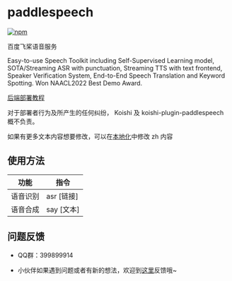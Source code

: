 # paddlespeech

[![npm](https://img.shields.io/npm/v/koishi-plugin-paddlespeech?style=flat-square)](https://www.npmjs.com/package/koishi-plugin-paddlespeech)

百度飞桨语音服务

Easy-to-use Speech Toolkit including Self-Supervised Learning model, SOTA/Streaming ASR with punctuation, Streaming TTS with text frontend, Speaker Verification System, End-to-End Speech Translation and Keyword Spotting. Won NAACL2022 Best Demo Award.


[后端部署教程](https://github.com/PaddlePaddle/PaddleSpeech/blob/develop/docs/source/install_cn.md)

对于部署者行为及所产生的任何纠纷， Koishi 及 koishi-plugin-paddlespeech 概不负责。

如果有更多文本内容想要修改，可以在[本地化](/locales)中修改 zh 内容

## 使用方法

| 功能 | 指令 |
|  ----  | ----  |
| 语音识别 | asr [链接] |
| 语音合成 | say [文本] |

## 问题反馈
* QQ群：399899914

* 小伙伴如果遇到问题或者有新的想法，欢迎到[这里](https://github.com/initialencounter/mykoishi/issues)反馈哦~